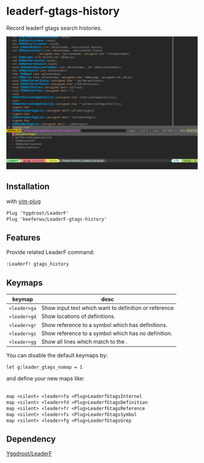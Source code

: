 leaderf-gtags-history
====================

Record leaderf gtags search histories.

![screenshot](images/screenshot.png "screenshot")

## Installation

with [vim-plug](https://github.com/junegunn/vim-plug)

```vim
Plug 'Yggdroot/LeaderF'
Plug 'keeferwu/LeaderF-gtags-history'
```

## Features

Provide related LeaderF command:

```vim
:Leaderf! gtags_history
```

## Keymaps

| keymap | desc |
|--------|------|
| `<leader>ga` |  Show input text which want to definition or reference|
| `<leader>gd` |  Show <cword> locations of definitions.|
| `<leader>gr` |  Show <cword> reference to a symbol which has definitions.|
| `<leader>gs` |  Show <cword> reference to a symbol which has no definition.|
| `<leader>gg` |  Show all lines which match to the <cword>.|

You can disable the default keymaps by:

```VimL
let g:leader_gtags_nomap = 1
```

and define your new maps like:

```VimL

map <silent> <leader>fa <Plug>LeaderfGtagsInternel
map <silent> <leader>fd <Plug>LeaderfGtagsDefinition
map <silent> <leader>fr <Plug>LeaderfGtagsReference
map <silent> <leader>fs <Plug>LeaderfGtagsSymbol
map <silent> <leader>fg <Plug>LeaderfGtagsGrep
```


Dependency
----------

[Yggdroot/LeaderF](https://github.com/Yggdroot/LeaderF)
